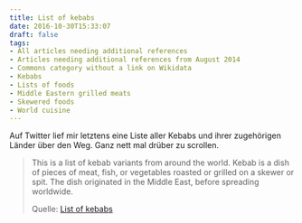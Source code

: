 ```yaml
---
title: List of kebabs
date: 2016-10-30T15:33:07
draft: false
tags:
- All articles needing additional references
- Articles needing additional references from August 2014
- Commons category without a link on Wikidata
- Kebabs
- Lists of foods
- Middle Eastern grilled meats
- Skewered foods
- World cuisine
---
```


Auf Twitter lief mir letztens eine Liste aller Kebabs und ihrer zugehörigen
Länder über den Weg. Ganz nett mal drüber zu scrollen.


> This is a list of kebab variants from around the world. Kebab is a dish
> of pieces of meat, fish, or vegetables roasted or grilled on a skewer or
> spit. The dish originated in the Middle East, before spreading worldwide.
>
> Quelle: [List of kebabs](https://en.wikipedia.org/wiki/List_of_kebabs)
